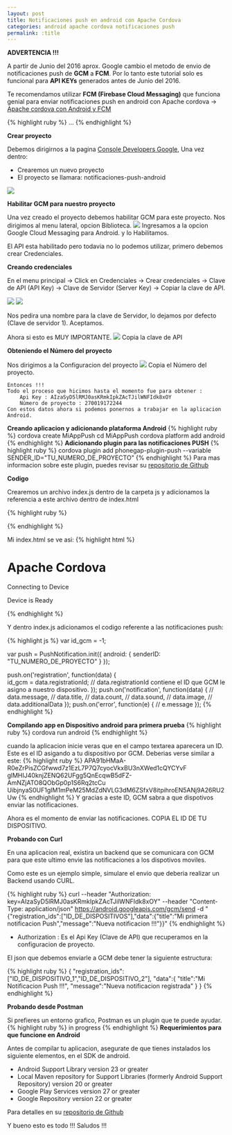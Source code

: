 ```yaml
---
layout: post
title: Notificaciones push en android con Apache Cordova
categories: android apache cordova notificaciones push
permalink: :title
---
```



**ADVERTENCIA !!!**

A partir de Junio del 2016 aprox. Google cambio el metodo de envio 
de notificaciones push de **GCM** a **FCM**. Por lo tanto este tutorial solo es 
funcional para **API KEYs** generados antes de Junio del 2016.

Te recomendamos utilizar **FCM (Firebase Cloud Messaging)** que funciona genial para enviar notificaciones push en android con Apache cordova -> [Apache cordova con Android y FCM](https://devmerz.github.io/notificaciones-push-android-apache-cordova-fcm)


{% highlight ruby %}
...
{% endhighlight %}

**Crear proyecto**

Debemos dirigirnos a la pagina [Console Developers Google](https://console.developers.google.com), Una vez dentro:

* Crearemos un nuevo proyecto
* El proyecto se llamara: notificaciones-push-android

<img src="/assets/apache-cordova-push-android/gcm-crear-proyecto.png" />

**Habilitar GCM para nuestro proyecto**

Una vez creado el proyecto debemos habilitar GCM para este proyecto. Nos dirigimos al menu lateral, opcion Biblioteca.
<img src="/assets/apache-cordova-push-android/activar-gcm-proyecto.png" />
Ingresamos a la opcion Google Cloud Messaging para Android. y lo Habilitamos.

El API esta habilitado pero todavia no lo podemos utilizar, primero debemos crear Credenciales.

**Creando credenciales**

En el menu principal -> Click en Credenciales -> Crear credenciales -> Clave de API (API Key) -> Clave de Servidor (Server Key) -> Copiar la clave de API.

<img src="/assets/apache-cordova-push-android/crear-credenciales.png" />

<img src="/assets/apache-cordova-push-android/clave-servidor.png" />

Nos pedira una nombre para la clave de Servidor, lo dejamos por defecto (Clave de servidor 1). Aceptamos.

Ahora si esto es MUY IMPORTANTE.
<img src="/assets/apache-cordova-push-android/clave-de-api.png" />
Copia la clave de API


**Obteniendo el Número del proyecto**

Nos dirigimos a la Configuracion del proyecto
<img src="/assets/apache-cordova-push-android/configuracion-proyecto.png" />
Copia el Número del proyecto.

~~~
Entonces !!!
Todo el proceso que hicimos hasta el momento fue para obtener : 
	Api Key : AIzaSyD5lRMJ0asKRmkIpkZAcTJilWNFIdk8xOY
	Número de proyecto : 270019172244
Con estos datos ahora si podemos ponernos a trabajar en la aplicacion Android.
~~~


**Creando aplicacion y adicionando plataforma Android**
{% highlight ruby %}
cordova create MiAppPush
cd MiAppPush
cordova platform add android
{% endhighlight %}
**Adicionando plugin para las notificaciones PUSH**
{% highlight ruby %}
cordova plugin add phonegap-plugin-push --variable SENDER_ID="TU_NUMERO_DE_PROYECTO"
{% endhighlight %}
Para mas informacion sobre este plugin, puedes revisar su [repositorio de Github](https://github.com/phonegap/phonegap-plugin-push)

**Codigo**

Crearemos un archivo index.js dentro de la carpeta js y adicionamos la referencia a este archivo dentro de index.html

{% highlight ruby %}
<script type="text/javascript" src="js/index.js"></script>
{% endhighlight %}

Mi index.html se ve asi:
{% highlight html %}
<!DOCTYPE html>
<html>
    <head>
        <meta http-equiv="Content-Security-Policy" content="default-src 'self' data: gap: https://ssl.gstatic.com 'unsafe-eval'; style-src 'self' 'unsafe-inline'; media-src *">
        <meta name="format-detection" content="telephone=no">
        <meta name="msapplication-tap-highlight" content="no">
        <meta name="viewport" content="user-scalable=no, initial-scale=1, maximum-scale=1, minimum-scale=1, width=device-width">
        <link rel="stylesheet" type="text/css" href="css/index.css">
        <title>Notificaciones Push</title>
    </head>
    <body>
        <div class="app">
            <h1>Apache Cordova</h1>
            <div id="deviceready" class="blink">
                <p class="event listening">Connecting to Device</p>
                <p class="event received">Device is Ready</p>
            </div>
        </div>
        <script type="text/javascript" src="js/index.js"></script>
        <script type="text/javascript" src="cordova.js"></script>
        <script type="text/javascript" src="js/index.js"></script>
    </body>
</html>

{% endhighlight %}

Y dentro index.js adicionamos el codigo referente a las notificaciones push:

{% highlight js %}
var id_gcm = -1;

var push = PushNotification.init({
    android: {
        senderID: "TU_NUMERO_DE_PROYECTO"
    }
});

push.on('registration', function(data) {  
    id_gcm = data.registrationId; // data.registrationId contiene el ID que GCM le asigno a nuestro dispositivo.
});
push.on('notification', function(data) {
    // data.message,
    // data.title,
    // data.count,
    // data.sound,
    // data.image,
    // data.additionalData
});
push.on('error', function(e) {
    // e.message
});
{% endhighlight %}

**Compilando app en Dispositivo android para primera prueba**
{% highlight ruby %}
cordova run android
{% endhighlight %}

cuando la aplicacion inicie veras que en el campo textarea aparecera un ID. Este es el ID asigando a tu dispositivo por GCM. Deberias verse similar a este:
{% highlight ruby %}
APA91bHMaA-R0eZrPisZCGfwwd7z1EzL7P7Q7cyocVkxBU3nXWed1cQYCYvF glMHIJ40knjZENQ62UFgg5QnEcqwB5dFZ-AmNZjATO8QObGp0p1S6Rq2tcCu UibjnyaS0UF1gIM1mPeM25MdZdNVLG3dM6ZSfxV8itpihroEN5ANj9A26RU2Uw
{% endhighlight %}
Y gracias a este ID, GCM sabra a que dispotivos enviar las notificaciones.

Ahora es el momento de enviar las notificaciones. COPIA EL ID DE TU DISPOSITIVO.

**Probando con Curl**

En una aplicacion real, existira un backend que se comunicara con GCM para que este ultimo envie las notificaciones a los dispotivos moviles.

Como este es un ejemplo simple, simulare el envio que deberia realizar un Backend usando CURL.

{% highlight ruby %}
curl --header "Authorization: key=AIzaSyD5lRMJ0asKRmkIpkZAcTJilWNFIdk8xOY" --header "Content-Type: application/json" https://android.googleapis.com/gcm/send -d "{\"registration_ids\":[\"ID_DE_DISPOSITIVOS\"],\"data\":{\"title\":\"Mi primera notificacion Push\",\"message\":\"Nueva notificacion !!!\"}}"
{% endhighlight %}


* Authorization : Es el Api Key (Clave de API) que recuperamos en la configuracion de proyecto.

El json que debemos enviarle a GCM debe tener la siguiente estructura:

{% highlight ruby %}
{
    "registration_ids":["ID_DE_DISPOSITIVO_1","ID_DE_DISPOSITIVO_2"],
    "data":{
        "title":"Mi Notificacion Push !!!",
        "message":"Nueva notificacion registrada"
    }
}
{% endhighlight %}

**Probando desde Postman**

Si prefieres un entorno grafico, Postman es un plugin que te puede ayudar.
{% highlight ruby %}
in progress
{% endhighlight %}
**Requerimientos para que funcione en Android**

Antes de compilar tu aplicacion, asegurate de que tienes instalados los siguiente elementos, en el SDK de android.

* Android Support Library version 23 or greater
* Local Maven repository for Support Libraries (formerly Android Support Repository) version 20 or greater
* Google Play Services version 27 or greater
* Google Repository version 22 or greater

Para detalles en su [repositorio de Github](https://github.com/phonegap/phonegap-plugin-push/blob/master/docs/INSTALLATION.md)


Y bueno esto es todo !!! 
Saludos !!! 